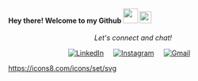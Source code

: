 
<h4> Hey there! Welcome to my Github <img src="https://raw.githubusercontent.com/verma-anushka/verma-anushka/master/gifs/wave.gif" width="30px">
<img src="https://github.com/Shiv-sharma-111/Shiv-sharma-111/blob/master/Assets/Earth.gif" width="24px"></h4>
<p align="center"> 
  <i> Let's connect and chat! </i>
</p>

<p align="center">
<a href="https://www.linkedin.com/in/ximena-flores-berejnoi/"><img src="https://github.com/ximenafloresberejnoi/blob/master/icons/icons8-linkedin-circled-48.png" alt="LinkedIn"></a> &nbsp; &nbsp;
<a href="https://www.instagram.com/ximefloresberejnoi/"><img src="https://github.com/ximenafloresberejnoi//blob/master/icons/icons8-instagram-48.png" alt="Instagram"></a> &nbsp; &nbsp;
<a href="mailto:floresberejnoi@gmail.com"><img src="https://github.com/ximenafloresberejnoi/blob/master/icons/icons8-gmail-48.png" alt="Gmail"></a> &nbsp; &nbsp;
</p>

https://icons8.com/icons/set/svg
<!--
**ximenafloresberejnoi/ximenafloresberejnoi** is a ✨ _special_ ✨ repository because its `README.md` (this file) appears on your GitHub profile.

Here are some ideas to get you started:

- 🔭 I’m currently working on ...
- 🌱 I’m currently learning ...
- 👯 I’m looking to collaborate on ...
- 🤔 I’m looking for help with ...
- 💬 Ask me about ...
- 📫 How to reach me: ...
- 😄 Pronouns: ...
- ⚡ Fun fact: ...
-->
